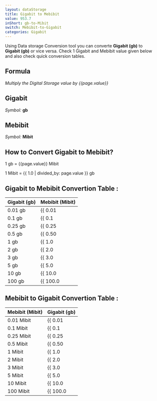 ```yaml
---
layout: dataStorage
title: Gigabit to Mebibit
value: 953.7
inShort: gb-to-Mibit
switch: Mebibit-to-Gigabit
categories: Gigabit
---
```


Using Data storage Conversion tool you can converte **Gigabit (gb)** to **Gigabit (gb)** or vice versa. Check 1 Gigabit and Mebibit value given below and also check quick conversion tables.

## Formula
*Multiply the Digital Storage value by {{page.value}}*

## Gigabit
*Symbol:* **gb**

## Mebibit
*Symbol:* **Mibit**

## How to Convert Gigabit to Mebibit?

1 gb = {{page.value}} Mibit

1 Mibit = {{ 1.0 | divided_by: page.value }} gb


## Gigabit to Mebibit Convertion Table :

| Gigabit (gb) | Mebibit (Mibit) |
| ---- | ---- |
| 0.01 gb | {{ 0.01 | times: page.value }} Mibit |
| 0.1 gb | {{ 0.1 | times: page.value }} Mibit |
| 0.25 gb | {{ 0.25 | times: page.value }} Mibit |
| 0.5 gb | {{ 0.50 | times: page.value }} Mibit |
| 1 gb | {{ 1.0 | times: page.value }} Mibit |
| 2 gb | {{ 2.0 | times: page.value }} Mibit |
| 3 gb | {{ 3.0 | times: page.value }} Mibit |
| 5 gb | {{ 5.0 | times: page.value }} Mibit |
| 10 gb | {{ 10.0 | times: page.value }} Mibit |
| 100 gb | {{ 100.0 | times: page.value }} Mibit |

## Mebibit to Gigabit Convertion Table :

| Mebibit (Mibit) | Gigabit (gb) |
| ---- | ---- |
| 0.01 Mibit | {{ 0.01 | divided_by: page.value }} gb |
| 0.1 Mibit | {{ 0.1 | divided_by: page.value }} gb |
| 0.25 Mibit | {{ 0.25 | divided_by: page.value }} gb |
| 0.5 Mibit | {{ 0.50 | divided_by: page.value }} gb |
| 1 Mibit | {{ 1.0 | divided_by: page.value }} gb |
| 2 Mibit | {{ 2.0 | divided_by: page.value }} gb |
| 3 Mibit | {{ 3.0 | divided_by: page.value }} gb |
| 5 Mibit | {{ 5.0 | divided_by: page.value }} gb |
| 10 Mibit | {{ 10.0 | divided_by: page.value }} gb |
| 100 Mibit | {{ 100.0 | divided_by: page.value }} gb |


<script>
document.getElementById('selectInput')[10].selected = true
document.getElementById('selectOutput')[7].selected = true
</script>
